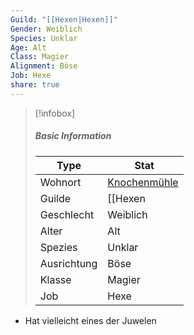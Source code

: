 ```yaml
---
Guild: "[[Hexen|Hexen]]"
Gender: Weiblich
Species: Unklar
Age: Alt
Class: Magier
Alignment: Böse
Job: Hexe
share: true
---
```


>[!infobox]
>##### Basic Information
>Type | Stat |
>----  | ----  |
> Wohnort | [Knochenmühle](Knochenm%C3%BChle.md) |
> Guilde | [[Hexen|Hexen]] |
> Geschlecht | Weiblich |
> Alter | Alt |
> Spezies | Unklar |
> Ausrichtung | Böse |
> Klasse | Magier |
> Job | Hexe |

- Hat vielleicht eines der Juwelen